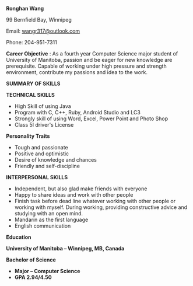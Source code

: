 **Ronghan Wang**

99 Bernfield Bay, Winnipeg

Email: wangr317@outlook.com

Phone: 204-951-7311

**Career Objective** : As a fourth year Computer Science major student of University of Manitoba, passion and be eager for new knowledge are prerequisite. Capable of working under high pressure and strength environment, contribute my passions and idea to the work.

**SUMMARY OF SKILLS**

**TECHNICAL SKILLS**

- High Skill of using Java
- Program with C, C++, Ruby, Android Studio and LC3
- Strongly skill of using Word, Excel, Power Point and Photo Shop
- Class 5I driver&#39;s License

**Personality Traits**

- Tough and passionate
- Positive and optimistic
- Desire of knowledge and chances
- Friendly and self-discipline

**INTERPERSONAL SKILLS**

- Independent, but also glad make friends with everyone
- Happy to share ideas and work with other people
- Finish task before dead line whatever working with other people or working with myself. During working, providing constructive advice and studying with an open mind.
- Mandarin as the first language
- English communication

**Education**

**University of Manitoba – Winnipeg, MB, Canada**

**Bachelor of Science**

- **Major – Computer Science**
- **GPA 2.94/4.50**
